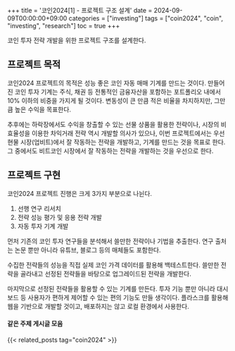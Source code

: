 +++
title = '코인2024[1] - 프로젝트 구조 설계'
date = 2024-09-09T00:00:00+09:00
categories = ["investing"]
tags = ["coin2024", "coin", "investing", "research"]
toc = true
+++

코인 투자 전략 개발을 위한 프로젝트 구조를 설계한다.

<!--more-->

## 프로젝트 목적

코인2024 프로젝트의 목적은 성능 좋은 코인 자동 매매 기계를 만드는 것이다. 만들어진 코인 투자 기계는 주식, 채권 등 전통적인 금융자산을 포함하는 포트폴리오 내에서 10% 이하의 비중을 가지게 될 것이다. 변동성이 큰 만큼 적은 비율을 차지하지만, 그만큼 높은 수익을 목표한다.

추후에는 하락장에서도 수익을 창출할 수 있는 선물 상품을 활용한 전략이나, 시장의 비효율성을 이용한 차익거래 전략 역시 개발할 의사가 있으나, 이번 프로젝트에서는 우선 현물 시장(업비트)에서 잘 작동하는 전략을 개발하고, 기계를 만드는 것을 목표로 한다. 그 중에서도 비트코인 시장에서 잘 작동하는 전략을 개발하는 것을 우선으로 한다.

## 프로젝트 구현

코인2024 프로젝트 진행은 크게 3가지 부분으로 나뉜다.

1. 선행 연구 리서치
2. 전략 성능 평가 및 응용 전략 개발
3. 자동 투자 기계 개발

먼저 기존의 코인 투자 연구들을 분석해서 쓸만한 전략이나 기법을 추출한다. 연구 출처는 논문 뿐만 아니라 유튜브, 블로그 등의 매체들도 포함한다.

수집한 전략들의 성능을 직접 실제 코인 가격 데이터를 활용해 백테스트한다. 쓸만한 전략을 골라내고 선정된 전략들을 바탕으로 업그레이드된 전략을 개발한다.

마지막으로 선정된 전략들을 활용할 수 있는 기계를 만든다. 투자 기능 뿐만 아니라 대시보드 등 사용자가 편하게 제어할 수 있는 편의 기능도 만들 생각이다. 플라스크를 활용해 웹을 기반으로 개발할 것이고, 배포하지는 않고 로컬 환경에서 사용한다.

#### 같은 주제 게시글 모음

{{< related_posts tag="coin2024" >}}
